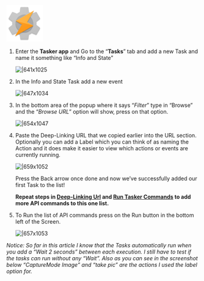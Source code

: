 ![taskericon](images/icon/android-chrome-96x96.png)

1. Enter the **Tasker app** and Go to the “**Tasks**” tab and add a new Task and name it something like “Info and State”

    ![|641x1025](https://lh3.googleusercontent.com/mffz3NYYs_YhFXond_4FUnH9OmZ53PUKOlBvl4PWbv2bWNtKrzMX9l57iF3zzet0VTcfYRdFWxB5DeMZrHOF5ZVeHHGcUeUUhbnCIgkfvQnsGK24TfOax5nztIPUUjMQYPc28aTIjdNrA-56a4Y275s)

2. In the Info and State Task add a new event

    ![|647x1034](https://lh6.googleusercontent.com/3fKQaOMCaabR4Bkl6-nQs24KnkOqXXvvda9QTgqNQO6HYFTQnNhuNM3aT8nohCNeHKuJbesQypt8F53l6skGo3JroVrE7Xyj-8CpLbnz2Yx68lIRoxma3l-KZ6saQBJEMR4MwEg7m8DWtHPVtGA4oEE)

3. In the bottom area of the popup where it says “*Filter*” type in “Browse” and the “*Browse URL*” option will show, press on that option.

    ![|654x1047](https://lh3.googleusercontent.com/qXnYgto0PJ0YNzHF0O2yNRxFEQRxWYJKsUPECwfN0qTfij4GU3eSZkg0J1l-9hAO6y_nl5568j-0T-2fEh--1F9vBvhJlktHeuLe1JwoSLrzi1jYi40nO163wH8-m5JdkiLcWr-pXy4IhKWociPqCsY)

4. Paste the Deep-Linking URL that we copied earlier into the URL section. Optionally you can add a Label which you can think of as naming the Action and it does make it easier to view which actions or events are currently running.

    ![|659x1052](https://lh6.googleusercontent.com/KKo8ZxJhiP6jL3kK59oQA-j56PSYdt39jf_cj3n6gSbEf3qePr7DEhtyN-uvwIBdDRr53gExkXGnnHvri43CWTXSmE7sqweheEXpDAMMFNUVM_SWnNg-NmDWrQ3JjtxD-wWDmEZ8WRhqxhggtc0pOkU)

    Press the Back arrow once done and now we’ve successfully added our first Task to the list!

    **Repeat steps in [Deep-Linking Url](http-req-tut.md) and [Run Tasker Commands](tasker-tut.md) to add more API commands to this one list.**

5. To Run the list of API commands press on the Run button in the bottom left of the Screen.

    ![|657x1053](https://lh6.googleusercontent.com/5SbJdj4cdB_A7a09-A5bEfqXpJd0HKEPuI-3SGyZPe_747se6eMVXPNGtaDJffuDdPkxVJc_yHnfr5jTKK9YYgSARjFbT6aK2WdLlNTRNp7Q2UktxgZzbEctFe9qLLz5RAnGsEaqGr_yB9RlG89jjQs)

*Notice:*
*So far in this article I know that the Tasks automatically run when you add a “Wait 2 seconds” between each execution. I still have to test if the tasks can run without any “Wait”. Also as you can see in the screenshot below “CaptureMode Image” and “take pic” are the actions I used the label option for.*

